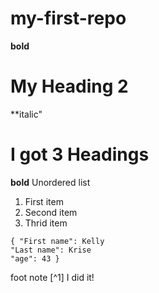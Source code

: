  #  my-first-repo  
 **bold**
 #  My Heading 2 
 **italic" 
 #  I got 3 Headings
 **bold**
 Unordered list 
1. First item
2. Second item
3. Thrid item
  ```
{ "First name": Kelly
"Last name": Krise
"age": 43 }
```
foot note  [^1] 
I did it!


 
